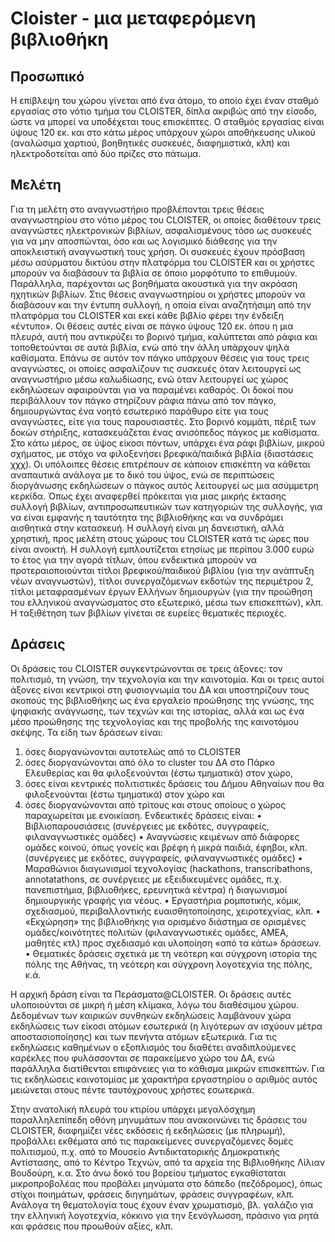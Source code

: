 # Cloister - μια μεταφερόμενη βιβλιοθήκη


## Προσωπικό
Η επίβλεψη του χώρου γίνεται από ένα άτομο, το οποίο έχει έναν σταθμό εργασίας στο νότιο τμήμα του CLOISTER, δίπλα ακριβώς από την είσοδο, ώστε να μπορεί να υποδέχεται τους επισκέπτες. Ο σταθμός εργασίας είναι ύψους 120 εκ. και στο κάτω μέρος υπάρχουν χώροι αποθήκευσης υλικού (αναλώσιμα χαρτιού, βοηθητικές συσκευές, διαφημιστικά, κλπ) και ηλεκτροδοτείται από δύο πρίζες στο πάτωμα. 


## Μελέτη
Για τη μελέτη στο αναγνωστήριο προβλέπονται τρεις θέσεις αναγνωστηρίου στο νότιο μέρος του CLOISTER, οι οποίες διαθέτουν τρεις αναγνώστες ηλεκτρονικών βιβλίων, ασφαλισμένους τόσο ως συσκευές για να μην αποσπώνται, όσο και ως λογισμικό διάθεσης για την αποκλειστική αναγνωστική τους χρήση. Οι συσκευές έχουν πρόσβαση μέσω ασύρματου δικτύου στην πλατφόρμα του CLOISTER και οι χρήστες μπορούν να διαβάσουν τα βιβλία σε όποιο μορφότυπο το επιθυμούν. Παράλληλα, παρέχονται ως βοηθήματα ακουστικά για την ακρόαση ηχητικών βιβλίων. Στις θέσεις αναγνωστηρίου οι χρήστες μπορούν να διαβάσουν και την έντυπη συλλογή, η οποία είναι αναζητήσιμη από την πλατφόρμα του CLOISTER και εκεί κάθε βιβλίο φέρει την ένδειξη «έντυπο». 
Οι θέσεις αυτές είναι σε πάγκο ύψους 120 εκ. όπου η μια πλευρά, αυτή που αντικρύζει το βορινό τμήμα, καλύπτεται από ράφια και τοποθετούνται σε αυτά βιβλία, ενώ από την άλλη υπάρχουν ψηλά καθίσματα. 
Επάνω σε αυτόν τον πάγκο υπάρχουν θέσεις για τους τρεις αναγνώστες, οι οποίες ασφαλίζουν τις συσκευές όταν λειτουργεί ως αναγνωστήριο μέσω καλωδίωσης, ενώ όταν λειτουργεί ως χώρος εκδηλώσεων αφαιρούνται για να παραμένει καθαρός.
Οι δοκοί που περιβάλλουν τον πάγκο στηρίζουν ράφια πάνω από τον πάγκο, δημιουργώντας ένα νοητό εσωτερικό παράθυρο είτε για τους αναγνώστες, είτε για τους παρουσιαστές. 
Στο βορινό κομμάτι, πέριξ των δοκών στήριξης, κατασκευάζεται ένας ανισόπεδος πάγκος με καθίσματα. Στο κάτω μέρος, σε ύψος είκοσι πόντων, υπάρχει ένα ράφι βιβλίων, μικρού σχήματος, με στόχο να φιλοξενήσει βρεφικά/παιδικά βιβλία (διαστάσεις χχχ). Οι υπόλοιπες θέσεις επιτρέπουν σε κάποιον επισκέπτη να κάθεται αναπαυτικά ανάλογα με το δικό του ύψος, ενώ σε περιπτώσεις διοργάνωσης εκδηλώσεων ο πάγκος αυτός λειτουργεί ως μια ασύμμετρη κερκίδα.
Όπως έχει αναφερθεί πρόκειται για μιας μικρής έκτασης συλλογή βιβλίων, αντιπροσωπευτικών των κατηγοριών της συλλογής, για να είναι εμφανής η ταυτότητα της βιβλιοθήκης και να συνδράμει αισθητικά στην κατασκευή. Η συλλογή είναι μη δανειστική, αλλά χρηστική, προς μελέτη στους χώρους του CLOISTER κατά τις ώρες που είναι ανοικτή. Η συλλογή εμπλουτίζεται ετησίως με περίπου 3.000 ευρώ το έτος για την αγορά τίτλων, όπου ενδεικτικά μπορούν να προτεραιοποιούνται τίτλοι βρεφικού/παιδικού βιβλίου (για την ανάπτυξη νέων αναγνωστών), τίτλοι συνεργαζόμενων εκδοτών της περιμέτρου 2, τίτλοι μεταφρασμένων έργων Ελλήνων δημιουργών (για την προώθηση του ελληνικού αναγνώσματος στο εξωτερικό, μέσω των επισκεπτών), κλπ.
Η ταξιθέτηση των βιβλίων γίνεται σε ευρείες θεματικές περιοχές.

## Δράσεις
Οι δράσεις του CLOISTER συγκεντρώνονται σε τρεις άξονες: τον πολιτισμό, τη γνώση, την τεχνολογία και την καινοτομία. Και οι τρεις αυτοί άξονες είναι κεντρικοί στη φυσιογνωμία του ΔΑ και υποστηρίζουν τους σκοπούς της βιβλιοθήκης ως ένα εργαλείο προώθησης της γνώσης, της ψηφιακής ανάγνωσης, των τεχνών και της ιστορίας, αλλά και ως ένα μέσο προώθησης της τεχνολογίας και της προβολής της καινοτόμου σκέψης. 
Τα είδη των δράσεων είναι:
1.	όσες διοργανώνονται αυτοτελώς από το CLOISTER 
2.	όσες διοργανώνονται από όλο το cluster του ΔΑ στο Πάρκο Ελευθερίας και θα φιλοξενούνται (έστω τμηματικά) στον χώρο, 
3.	όσες είναι κεντρικές πολιτιστικές δράσεις του Δήμου Αθηναίων που θα φιλοξενούνται (έστω τμηματικά) στον χώρο και 
4.	όσες διοργανώνονται από τρίτους και στους οποίους ο χώρος παραχωρείται με ενοικίαση. 
Ενδεικτικές δράσεις είναι:
•	Βιβλιοπαρουσιάσεις (συνέργειες με εκδότες, συγγραφείς, φιλαναγνωστικές ομάδες)
•	Αναγνώσεις κειμένων από διάφορες ομάδες κοινού, όπως γονείς και βρέφη ή μικρά παιδιά, έφηβοι, κλπ. (συνέργειες με εκδότες, συγγραφείς, φιλαναγνωστικές ομάδες)
•	Μαραθώνιοι διαγωνισμοί τεχνολογίας (hackathons, transcribathons, annotatathons, σε συνέργειες με εξειδικευμένες ομάδες, π.χ. πανεπιστήμια, βιβλιοθήκες, ερευνητικά κέντρα) ή διαγωνισμοί δημιουργικής γραφής για νέους.
•	Εργαστήρια ρομποτικής, κόμικ, σχεδιασμού, περιβαλλοντικής ευαισθητοποίησης, χειροτεχνίας, κλπ.
•	«Εκχώρηση» της βιβλιοθήκης για ορισμένο διάστημα σε ορισμένες ομάδες/κοινότητες πολιτών (φιλαναγνωστικές ομάδες, ΑΜΕΑ, μαθητές κτλ) προς σχεδιασμό και υλοποίηση «από τα κάτω» δράσεων.
•	Θεματικές δράσεις σχετικά με τη νεότερη και σύγχρονη ιστορία της πόλης της Αθήνας, τη νεότερη και σύγχρονη λογοτεχνία της πόλης, κ.ά.

Η αρχική δράση είναι τα Περάσματα@CLOISTER.
Οι δράσεις αυτές υλοποιούνται σε μικρή ή μέση κλίμακα, λόγω του διαθέσιμου χώρου. Δεδομένων των καιρικών συνθηκών εκδηλώσεις λαμβάνουν χώρα εκδηλώσεις των είκοσι ατόμων εσωτερικά (η λιγότερων αν ισχύουν μέτρα αποστασιοποίησης) και των πενήντα ατόμων εξωτερικά. Για τις εκδηλώσεις καθημένων ο εξοπλισμός του διαθέτει αναδιπλούμενες καρέκλες που φυλάσσονται σε παρακείμενο χώρο του ΔΑ, ενώ παράλληλα διατίθενται επιφάνειες για το κάθισμα μικρών επισκεπτών. Για τις εκδηλώσεις καινοτομίας με χαρακτήρα εργαστηρίου ο αριθμός αυτός μειώνεται στους πέντε ταυτόχρονους χρήστες εσωτερικά.

Στην ανατολική πλευρά του κτιρίου υπάρχει μεγαλόσχημη παραλληλεπίπεδη οθόνη μηνυμάτων που ανακοινώνει τις δράσεις του CLOISTER, διαφημίζει νέες εκδόσεις ή εκδηλώσεις (με πληρωμή), προβάλλει εκθέματα από τις παρακείμενες συνεργαζόμενες δομές πολιτισμού, π.χ. από το Μουσείο Αντιδικτατορικής Δημοκρατικής Αντίστασης, από το Κέντρο Τεχνών, από τα αρχεία της Βιβλιοθήκης Λίλιαν Βουδούρη, κ.α.
Στο άνω δοκό του βορείου τμήματος εγκαθίσταται μικροπροβολέας που προβάλει μηνύματα στο δάπεδο (πεζόδρομος), όπως στίχοι ποιημάτων, φράσεις διηγημάτων, φράσεις συγγραφέων, κλπ. Ανάλογα τη θεματολογία τους έχουν έναν χρωματισμό, βλ. γαλάζιο για την ελληνική λογοτεχνία, κόκκινο για την ξενόγλωσση, πράσινο για ρητά και φράσεις που προωθούν αξίες, κλπ.
